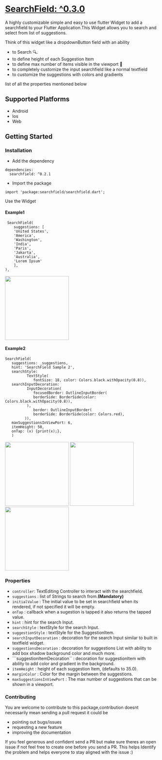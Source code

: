 #  [SearchField: ^0.3.0](https://pub.dev/packages/searchfield) 



A highly customizable simple and easy to use flutter Widget to add a searchfield to your Flutter Application.This Widget allows you to search and select from list of suggestions.

Think of this widget like a dropdownButton field with an ability 
- to Search 🔍.
- to define height of each Suggestion Item
- to define max number of items visible in the viewport 📱
- to completely customize the input searchfield like a normal textfield
- to customize the suggestions with colors and gradients

list of all the properties mentioned below

## Supported Platforms
- Android
- Ios
- Web
## Getting Started

### Installation

- Add the dependency
```
dependencies:
  searchfield: ^0.2.1
```
- Import the package
```
import 'package:searchfield/searchfield.dart';
```
Use the Widget 
#### Example1

```
 SearchField(
    suggestions: [
    'United States',
    'America',
    'Washington',
    'India',
    'Paris',
    'Jakarta',
    'Australia',
    'Lorem Ipsum'
    ],
),
```
 <img src="https://user-images.githubusercontent.com/31410839/101930194-d74f5f80-3bfd-11eb-8f08-ca8f593cdb01.gif" width="210" />


#### Example2
```
SearchField(
   suggestions: _suggestions,
   hint: 'SearchField Sample 2',
   searchStyle: 
          TextStyle(
             fontSize: 18, color: Colors.black.withOpacity(0.8)),
   searchInputDecoration: 
          InputDecoration(
             focusedBorder: OutlineInputBorder(
             borderSide: BorderSide(color: Colors.black.withOpacity(0.8)),
          ),
             border: OutlineInputBorder(
             borderSide: BorderSide(color: Colors.red),
         )),
   maxSuggestionsInViewPort: 6,
   itemHeight: 50,
   onTap: (x) {print(x);},
   )
```
<p float="left;padding=10px">
  <img src ="https://user-images.githubusercontent.com/31410839/102691041-a55a8080-422f-11eb-939f-6d2d43715e23.gif" width="210"/>
  <img src = "https://user-images.githubusercontent.com/31410839/102691101-fff3dc80-422f-11eb-9860-cf4fcf2b1351.gif" width="210"/>
  <img src = "https://user-images.githubusercontent.com/31410839/102691410-582bde00-4232-11eb-85fb-8ce8da8d8764.gif" width="210"/>
</p>

### Properties
- ```controller```: TextEditing Controller to interact with the searchfield.
- ```suggestions``` : list of Strings to search from.**(Mandatory)**
- ```initialValue``` :  The initial value to be set in searchfield when its rendered, if not specified it will be empty.
- ```onTap``` : callback when a sugestion is tapped it also returns the tapped value.
- ```hint``` :   hint for the search Input.
- ```searchStyle``` :  textStyle for the search Input.
- ```suggestionStyle``` :  textStyle for the SuggestionItem.
- ```searchInputDecoration``` :  decoration for the search Input similar to built in textfield widget.
- ```suggestionsDecoration``` :  decoration for suggestions List with ability to add box shadow background color and much more.
- ```suggestionItemDecoration`` : decoration for suggestionItem with ability to add color and gradient in the background.
- ```itemHeight``` :  height of each suggestion Item, (defaults to 35.0).
- ```marginColor``` : Color for the margin between the suggestions.
- ```maxSuggestionsInViewPort``` : The max number of suggestions that can be shown in a viewport.

### Contributing
You are welcome to contribute to this package,contribution doesnt necessarily mean sending a pull request it could be
 - pointing out bugs/issues 
 - requesting a new feature
 - improving the documentation

 If you feel generous and confident send a PR but make sure theres an open issue if not feel free to create one before you send a PR. This helps Identify the problem and helps everyone to stay aligned with the issue :) 
